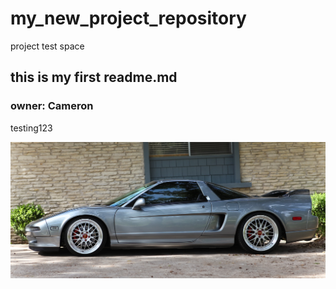 # my_new_project_repository
project test space
## this is my first readme.md

### owner: Cameron

testing123

![image](images/NSX.jpg)
